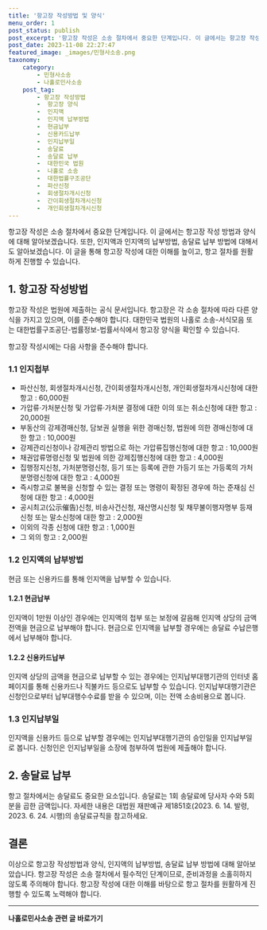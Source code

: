 ```yaml
---
title: '항고장 작성방법 및 양식'
menu_order: 1
post_status: publish
post_excerpt: '항고장 작성은 소송 절차에서 중요한 단계입니다. 이 글에서는 항고장 작성 방법과 양식에 대해 알아보겠습니다. 또한, 인지액과 인지액의 납부방법, 송달료 납부 방법에 대해서도 알아보겠습니다. 이 글을 통해 항고장 작성에 대한 이해를 높이고, 항고 절차를 원활하게 진행할 수 있습니다.'
post_date: 2023-11-08 22:27:47
featured_image: _images/민형사소송.png
taxonomy:
    category:
        - 민형사소송
        - 나홀로민사소송
    post_tag:
        - 항고장 작성방법
        -  항고장 양식
        -  인지액
        -  인지액 납부방법
        -  현금납부
        -  신용카드납부
        -  인지납부일
        -  송달료
        -  송달료 납부
        -  대한민국 법원
        -  나홀로 소송
        -  대한법률구조공단
        -  파산신청
        -  회생절차개시신청
        -  간이회생절차개시신청
        -  개인회생절차개시신청
---
```



항고장 작성은 소송 절차에서 중요한 단계입니다. 이 글에서는 항고장 작성 방법과 양식에 대해 알아보겠습니다. 또한, 인지액과 인지액의 납부방법, 송달료 납부 방법에 대해서도 알아보겠습니다. 이 글을 통해 항고장 작성에 대한 이해를 높이고, 항고 절차를 원활하게 진행할 수 있습니다.

## 1. 항고장 작성방법

항고장 작성은 법원에 제출하는 공식 문서입니다. 항고장은 각 소송 절차에 따라 다른 양식을 가지고 있으며, 이를 준수해야 합니다. 대한민국 법원의 나홀로 소송-서식모음 또는 대한법률구조공단-법률정보-법률서식에서 항고장 양식을 확인할 수 있습니다.

항고장 작성시에는 다음 사항을 준수해야 합니다.

### 1.1 인지첩부

* 파산신청, 회생절차개시신청, 간이회생절차개시신청, 개인회생절차개시신청에 대한 항고 : 60,000원
* 가압류·가처분신청 및 가압류·가처분 결정에 대한 이의 또는 취소신청에 대한 항고 : 20,000원
* 부동산의 강제경매신청, 담보권 실행을 위한 경매신청, 법원에 의한 경매신청에 대한 항고 : 10,000원
* 강제관리신청이나 강제관리 방법으로 하는 가압류집행신청에 대한 항고 : 10,000원
* 채권압류명령신청 및 법원에 의한 강제집행신청에 대한 항고 : 4,000원
* 집행정지신청, 가처분명령신청, 등기 또는 등록에 관한 가등기 또는 가등록의 가처분명령신청에 대한 항고 : 4,000원
* 즉시항고로 불복을 신청할 수 있는 결정 또는 명령이 확정된 경우에 하는 준재심 신청에 대한 항고 : 4,000원
* 공시최고(公示催告)신청, 비송사건신청, 재산명시신청 및 채무불이행자명부 등재신청 또는 말소신청에 대한 항고 : 2,000원
* 이외의 각종 신청에 대한 항고 : 1,000원
* 그 외의 항고 : 2,000원

### 1.2 인지액의 납부방법

현금 또는 신용카드를 통해 인지액을 납부할 수 있습니다.

#### 1.2.1 현금납부

인지액이 1만원 이상인 경우에는 인지액의 첩부 또는 보정에 갈음해 인지액 상당의 금액 전액을 현금으로 납부해야 합니다. 현금으로 인지액을 납부할 경우에는 송달료 수납은행에서 납부해야 합니다.

#### 1.2.2 신용카드납부

인지액 상당의 금액을 현금으로 납부할 수 있는 경우에는 인지납부대행기관의 인터넷 홈페이지를 통해 신용카드나 직불카드 등으로도 납부할 수 있습니다. 인지납부대행기관은 신청인으로부터 납부대행수수료를 받을 수 있으며, 이는 전액 소송비용으로 봅니다.

### 1.3 인지납부일

인지액을 신용카드 등으로 납부할 경우에는 인지납부대행기관의 승인일을 인지납부일로 봅니다. 신청인은 인지납부일을 소장에 첨부하여 법원에 제출해야 합니다.

## 2. 송달료 납부

항고 절차에서는 송달료도 중요한 요소입니다. 송달료는 1회 송달료에 당사자 수와 5회 분을 곱한 금액입니다. 자세한 내용은 대법원 재판예규 제1851호(2023. 6. 14. 발령, 2023. 6. 24. 시행)의 송달료규칙을 참고하세요.

## 결론

이상으로 항고장 작성방법과 양식, 인지액의 납부방법, 송달료 납부 방법에 대해 알아보았습니다. 항고장 작성은 소송 절차에서 필수적인 단계이므로, 준비과정을 소홀히하지 않도록 주의해야 합니다. 항고장 작성에 대한 이해를 바탕으로 항고 절차를 원활하게 진행할 수 있도록 노력해야 합니다.
<!-- wp:separator -->
<hr class="wp-block-separator has-alpha-channel-opacity"/>
<!-- /wp:separator -->

<!-- wp:group {"backgroundColor":"base","layout":{"type":"constrained"}} -->
<div class="wp-block-group has-base-background-color has-background"><!-- wp:paragraph {"align":"center","fontSize":"medium"} -->
<p class="has-text-align-center has-large-font-size"><strong>나홀로민사소송 관련 글 바로가기</strong></p>
<!-- /wp:paragraph -->


<!-- wp:latest-posts
{"categories":[{"id":14767,"count":19,"description":"","link":"https://uknowlaw.com/category/%eb%82%98%ed%99%80%eb%a1%9c%eb%af%bc%ec%82%ac%ec%86%8c%ec%86%a1/","name":"나홀로민사소송","slug":"나홀로민사소송","taxonomy":"category","parent":0,"meta":[],"_links":{"self":[{"href":"https://uknowlaw.com/wp-json/wp/v2/categories/14767"}],"collection":[{"href":"https://uknowlaw.com/wp-json/wp/v2/categories"}],"about":[{"href":"https://uknowlaw.com/wp-json/wp/v2/taxonomies/category"}],"wp:post_type":[{"href":"https://uknowlaw.com/wp-json/wp/v2/posts?categories=14767"}],"curies":[{"name":"wp","href":"https://api.w.org/{rel}","templated":true}]}}],"postsToShow":100,"excerptLength":28,"postLayout":"grid","columns":2,"featuredImageAlign":"left","featuredImageSizeSlug":"large","fontSize":"small"} /--></div>
<!-- /wp:group -->